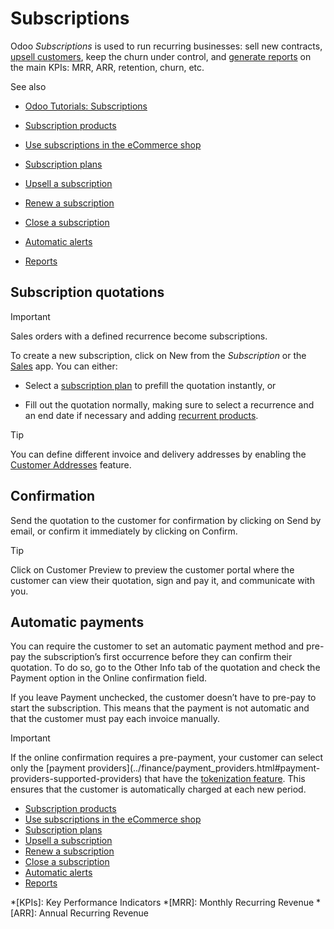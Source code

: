 # Subscriptions

Odoo _Subscriptions_ is used to run recurring businesses: sell new contracts,
[upsell customers](subscriptions/upselling.html), keep the churn under
control, and [generate reports](subscriptions/reports.html) on the main KPIs:
MRR, ARR, retention, churn, etc.

See also

  * [Odoo Tutorials: Subscriptions](https://www.odoo.com/slides/subscription-20)

  * [Subscription products](subscriptions/products.html)

  * [Use subscriptions in the eCommerce shop](subscriptions/ecommerce.html)

  * [Subscription plans](subscriptions/plans.html)

  * [Upsell a subscription](subscriptions/upselling.html)

  * [Renew a subscription](subscriptions/renewals.html)

  * [Close a subscription](subscriptions/closing.html)

  * [Automatic alerts](subscriptions/automatic_alerts.html)

  * [Reports](subscriptions/reports.html)

## Subscription quotations

Important

Sales orders with a defined recurrence become subscriptions.

To create a new subscription, click on New from the _Subscription_ or the
[Sales](../sales.html) app. You can either:

  * Select a [subscription plan](subscriptions/plans.html) to prefill the quotation instantly, or

  * Fill out the quotation normally, making sure to select a recurrence and an end date if necessary and adding [recurrent products](subscriptions/products.html).

Tip

You can define different invoice and delivery addresses by enabling the
[Customer
Addresses](../finance/accounting/customer_invoices/customer_addresses.html)
feature.

## Confirmation

Send the quotation to the customer for confirmation by clicking on Send by
email, or confirm it immediately by clicking on Confirm.

Tip

Click on Customer Preview to preview the customer portal where the customer
can view their quotation, sign and pay it, and communicate with you.

## Automatic payments

You can require the customer to set an automatic payment method and pre-pay
the subscription’s first occurrence before they can confirm their quotation.
To do so, go to the Other Info tab of the quotation and check the Payment
option in the Online confirmation field.

If you leave Payment unchecked, the customer doesn’t have to pre-pay to start
the subscription. This means that the payment is not automatic and that the
customer must pay each invoice manually.

Important

If the online confirmation requires a pre-payment, your customer can select
only the [payment providers](../finance/payment_providers.html#payment-
providers-supported-providers) that have the [tokenization
feature](../finance/payment_providers.html#payment-providers-tokenization).
This ensures that the customer is automatically charged at each new period.

  * [Subscription products](subscriptions/products.html)
  * [Use subscriptions in the eCommerce shop](subscriptions/ecommerce.html)
  * [Subscription plans](subscriptions/plans.html)
  * [Upsell a subscription](subscriptions/upselling.html)
  * [Renew a subscription](subscriptions/renewals.html)
  * [Close a subscription](subscriptions/closing.html)
  * [Automatic alerts](subscriptions/automatic_alerts.html)
  * [Reports](subscriptions/reports.html)

  *[KPIs]: Key Performance Indicators
  *[MRR]: Monthly Recurring Revenue
  *[ARR]: Annual Recurring Revenue

